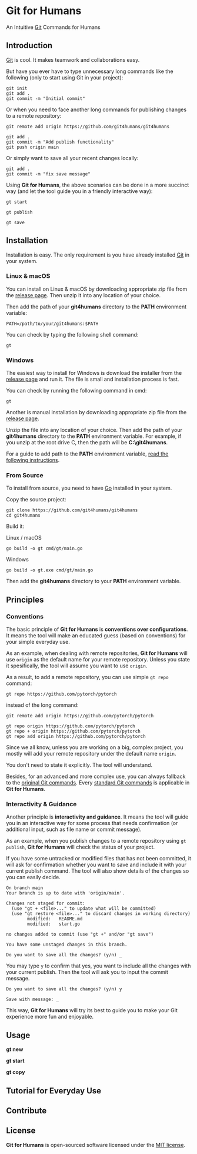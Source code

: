 # Git for Humans

An Intuitive [Git](https://git-scm.com/) Commands for Humans

## Introduction

[Git](https://git-scm.com/) is cool. It makes teamwork and collaborations easy.

But have you ever have to type unnecessary long commands like the following (only to start using Git in your project):

```shell
git init 
git add .
git commit -m "Initial commit"
```

Or when you need to face another long commands for publishing changes to a remote repository:

```shell
git remote add origin https://github.com/git4humans/git4humans

git add .
git commit -m "Add publish functionality" 
git push origin main
```

Or simply want to save all your recent changes locally:

```shell
git add .
git commit -m "fix save message"
```

Using **Git for Humans**, the above scenarios can be done in a more succinct way (and let the tool guide you in a friendly interactive way):

```shell 
gt start 
```

```shell 
gt publish
```

```shell
gt save
```
## Installation 

Installation is easy. The only requirement is you have already installed [Git](https://git-scm.com/book/en/v2/Getting-Started-Installing-Git) in your system.

### Linux & macOS 

You can install on Linux & macOS by downloading appropriate zip file from the [release page](https://github.com/git4humans/git4humans/releases). Then unzip it into any location of your choice.

Then add the path of your **git4humans** directory to the **PATH** environment variable:

```shell
PATH=/path/to/your/git4humans:$PATH
```
You can check by typing the following shell command:

```shell
gt
```

### Windows

The easiest way to install for Windows is download the installer from the [release page](https://github.com/git4humans/git4humans/releases) and run it. The file is small and installation process is fast. 

You can check by running the following command in cmd:

```shell
gt
```

Another is manual installation by downloading appropriate zip file from the [release page](https://github.com/git4humans/git4humans/releases). 

Unzip the file into any location of your choice. Then add the path of your **git4humans** directory to the **PATH** environment variable. For example, if you unzip at the root drive C, then the path will be **C:\git4humans**.

For a guide to add path to the **PATH** environment variable, [read the following instructions](https://www.architectryan.com/2018/03/17/add-to-the-path-on-windows-10/).

### From Source

To install from source, you need to have [Go](https://go.dev/dl/) installed in your system.

Copy the source project:

```shell
git clone https://github.com/git4humans/git4humans
cd git4humans 
```
Build it:

Linux / macOS

```shell
go build -o gt cmd/gt/main.go
```

Windows 

```shell
go build -o gt.exe cmd/gt/main.go
```

Then add the **git4humans** directory to your **PATH** environment variable.

## Principles

### Conventions
The basic principle of **Git for Humans** is **conventions over configurations**. It means the tool will make an educated guess (based on conventions) for your simple everyday use. 

As an example, when dealing with remote repositories, **Git for Humans** will use `origin` as the default name for your remote repository. Unless you state it spesifically, the tool will assume you want to use `origin`. 

As a result, to add a remote repository, you can use simple `gt repo` command:

```shell 
gt repo https://github.com/pytorch/pytorch 
```

instead of the long command:

```
git remote add origin https://github.com/pytorch/pytorch

gt repo origin https://github.com/pytorch/pytorch
gt repo + origin https://github.com/pytorch/pytorch
gt repo add origin https://github.com/pytorch/pytorch
```

Since we all know, unless you are working on a big, complex project, you mostly will add your remote repository under the default name `origin`. 

You don't need to state it explicitly. The tool will understand.

Besides, for an advanced and more complex use, you can always fallback to the [original Git commands](https://git-scm.com/docs). Every [standard Git commands](https://git-scm.com/docs) is applicable in **Git for Humans**.

### Interactivity & Guidance

Another principle is **interactivity and guidance**. It means the tool will guide you in an interactive way for some process that needs confirmation (or additional input, such as file name or commit message).

As an example, when you publish changes to a remote repository using `gt publish`, **Git for Humans** will check the status of your project. 

If you have some untracked or modified files that has not been committed, it will ask for confirmation whether you want to save and include it with your current publish command. The tool will also show details of the changes so you can easily decide.

```shell
On branch main
Your branch is up to date with 'origin/main'.

Changes not staged for commit:
  (use "gt + <file>..." to update what will be committed)
  (use "gt restore <file>..." to discard changes in working directory)
        modified:   README.md
        modified:   start.go

no changes added to commit (use "gt +" and/or "gt save")

You have some unstaged changes in this branch.

Do you want to save all the changes? (y/n) _
```
You may type `y` to confirm that yes, you want to include all the changes with your current publish. Then the tool will ask you to input the commit message.

```shell
Do you want to save all the changes? (y/n) y

Save with message: _
```

This way, **Git for Humans** will try its best to guide you to make your Git experience more fun and enjoyable.

## Usage 

**gt new** 

**gt start**

**gt copy**

## Tutorial for Everyday Use

## Contribute 

## License 

**Git for Humans** is open-sourced software licensed under the [MIT license](https://opensource.org/licenses/MIT).